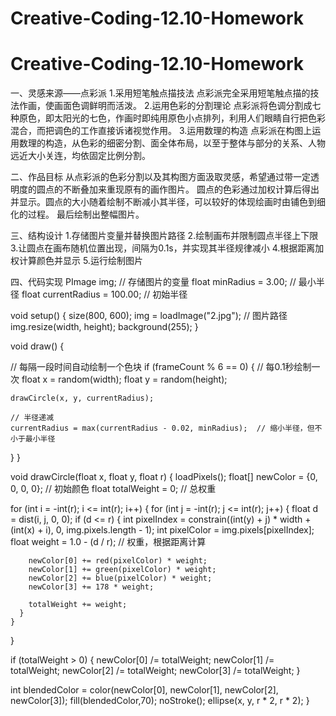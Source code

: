 # Creative-Coding-12.10-Homework
# Creative-Coding-12.10-Homework
一、灵感来源——点彩派
1.采用短笔触点描技法
点彩派完全采用短笔触点描的技法作画，使画面色调鲜明而活泼。
2.运用色彩的分割理论
点彩派将色调分割成七种原色，即太阳光的七色，作画时即纯用原色小点排列，利用人们眼睛自行把色彩混合，而把调色的工作直接诉诸视觉作用。
3.运用数理的构造
点彩派在构图上运用数理的构造，从色彩的细密分割、面全体布局，以至于整体与部分的关系、人物远近大小关连，均依固定比例分割。

二、作品目标
从点彩派的色彩分割以及其构图方面汲取灵感，希望通过带一定透明度的圆点的不断叠加来重现原有的画作图片。
圆点的色彩通过加权计算后得出并显示。圆点的大小随着绘制不断减小其半径，可以较好的体现绘画时由铺色到细化的过程。
最后绘制出整幅图片。

三、结构设计
1.存储图片变量并替换图片路径
2.绘制画布并限制圆点半径上下限
3.让圆点在画布随机位置出现，间隔为0.1s，并实现其半径规律减小
4.根据距离加权计算颜色并显示
5.运行绘制图片

四、代码实现
PImage img;  // 存储图片的变量
float minRadius = 3.00;  // 最小半径
float currentRadius = 100.00;  // 初始半径

void setup() {
  size(800, 600);
  img = loadImage("2.jpg");  // 图片路径
  img.resize(width, height);
  background(255);
}

void draw() {

  // 每隔一段时间自动绘制一个色块
  if (frameCount % 6 == 0) {  // 每0.1秒绘制一次
    float x = random(width);
    float y = random(height);

    drawCircle(x, y, currentRadius);

    // 半径递减
    currentRadius = max(currentRadius - 0.02, minRadius);  // 缩小半径，但不小于最小半径
  }
}

void drawCircle(float x, float y, float r) {
  loadPixels();
  float[] newColor = {0, 0, 0, 0};  // 初始颜色
  float totalWeight = 0;  // 总权重

  for (int i = -int(r); i <= int(r); i++) {
    for (int j = -int(r); j <= int(r); j++) {
      float d = dist(i, j, 0, 0);
      if (d <= r) {
        int pixelIndex = constrain((int(y) + j) * width + (int(x) + i), 0, img.pixels.length - 1);
        int pixelColor = img.pixels[pixelIndex];
        float weight = 1.0 - (d / r);  // 权重，根据距离计算

        newColor[0] += red(pixelColor) * weight;
        newColor[1] += green(pixelColor) * weight;
        newColor[2] += blue(pixelColor) * weight;
        newColor[3] += 178 * weight;

        totalWeight += weight;
      }
    }
  }

  if (totalWeight > 0) {
    newColor[0] /= totalWeight;
    newColor[1] /= totalWeight;
    newColor[2] /= totalWeight;
    newColor[3] /= totalWeight;
  }

  int blendedColor = color(newColor[0], newColor[1], newColor[2], newColor[3]);
  fill(blendedColor,70);
  noStroke();
  ellipse(x, y, r * 2, r * 2);
}
